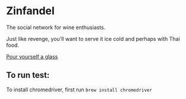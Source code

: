 # Zinfandel

The social network for wine enthusiasts.

Just like revenge, you’ll want to serve it ice cold and perhaps with Thai food.

[Pour yourself a glass](https://ruby-rose-zinfandel.herokuapp.com/)

## To run test:
To install chromedriver, first run `brew install chromedriver` 
